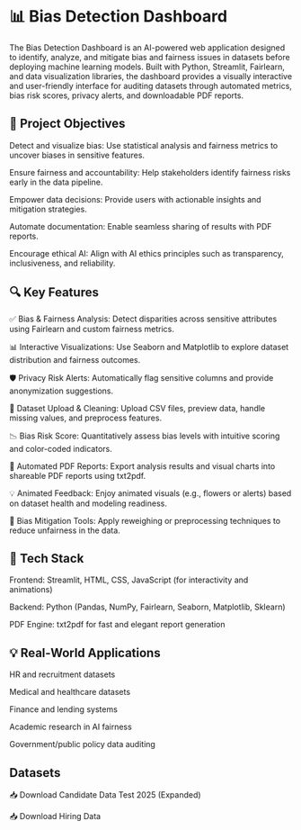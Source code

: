 # 📊 Bias Detection Dashboard

The Bias Detection Dashboard is an AI-powered web application designed to identify, analyze, and mitigate bias and fairness issues in datasets before deploying machine learning models. Built with Python, Streamlit, Fairlearn, and data visualization libraries, the dashboard provides a visually interactive and user-friendly interface for auditing datasets through automated metrics, bias risk scores, privacy alerts, and downloadable PDF reports.

## 🎯 Project Objectives
Detect and visualize bias: Use statistical analysis and fairness metrics to uncover biases in sensitive features.

Ensure fairness and accountability: Help stakeholders identify fairness risks early in the data pipeline.

Empower data decisions: Provide users with actionable insights and mitigation strategies.

Automate documentation: Enable seamless sharing of results with PDF reports.

Encourage ethical AI: Align with AI ethics principles such as transparency, inclusiveness, and reliability.


## 🔍 Key Features
✅ Bias & Fairness Analysis: Detect disparities across sensitive attributes using Fairlearn and custom fairness metrics.

📊 Interactive Visualizations: Use Seaborn and Matplotlib to explore dataset distribution and fairness outcomes.

🛡️ Privacy Risk Alerts: Automatically flag sensitive columns and provide anonymization suggestions.

📁 Dataset Upload & Cleaning: Upload CSV files, preview data, handle missing values, and preprocess features.

📉 Bias Risk Score: Quantitatively assess bias levels with intuitive scoring and color-coded indicators.

📝 Automated PDF Reports: Export analysis results and visual charts into shareable PDF reports using txt2pdf.

💡 Animated Feedback: Enjoy animated visuals (e.g., flowers or alerts) based on dataset health and modeling readiness.

🔄 Bias Mitigation Tools: Apply reweighing or preprocessing techniques to reduce unfairness in the data.

## 🧰 Tech Stack
Frontend: Streamlit, HTML, CSS, JavaScript (for interactivity and animations)

Backend: Python (Pandas, NumPy, Fairlearn, Seaborn, Matplotlib, Sklearn)

PDF Engine: txt2pdf for fast and elegant report generation

## 💡 Real-World Applications
HR and recruitment datasets

Medical and healthcare datasets

Finance and lending systems

Academic research in AI fairness

Government/public policy data auditing

## Datasets
<a href="https://raw.githubusercontent.com/Satayajit/bias_Detect_dashboard/main/candidate_data_test_2025_expanded.csv" download></a>
📥 Download Candidate Data Test 2025 (Expanded)

<a href="https://raw.githubusercontent.com/Satayajit/bias_Detect_dashboard/main/hiring_data%20(2).csv" download> </a>
📥 Download Hiring Data

